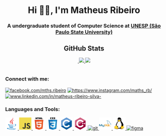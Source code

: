 <!--
**MatheusRibeiroS/MatheusRibeiroS** is a ✨ _special_ ✨ repository because its `README.md` (this file) appears on your GitHub profile.

Here are some ideas to get you started:

- 🔭 I’m currently working on ...
- 🌱 I’m currently learning ...
- 👯 I’m looking to collaborate on ...
- 🤔 I’m looking for help with ...
- 💬 Ask me about ...
- 📫 How to reach me: ...
- 😄 Pronouns: ...
- ⚡ Fun fact: ...
-->
<div>
<h1 align="center"> Hi 👋🏾, I'm Matheus Ribeiro </h1>
<h3 align="center">A undergraduate student of Computer Science at <a href="https://www.international.unesp.br/" target="__blank">UNESP (São Paulo State University)</a>
</h3>
 </div>
 
<h2 align="center"> GitHub Stats </h2>

<div align="center">
  <a href="https://github.com/MatheusRibeiroS"><img href="https://github.com/MatheusRibeiroS">
    <img height="165em"
      src="https://github-readme-stats.vercel.app/api?username=MatheusRibeiroS&show_icons=true&theme=algolia&count_private=true&show_owner=true" />
    <img height="165em"
      src="https://github-readme-stats.vercel.app/api/top-langs/?username=MatheusRibeiroS&layout=compact&theme=algolia" />
  </a>
</div>

<h1 align="center"></h1>


<h3 align="left">Connect with me:</h3>
<p align="left">
  <a href="https://fb.com/mths.ribeiro/" target="blank"><img align="center" src="https://raw.githubusercontent.com/rahuldkjain/github-profile-readme-generator/master/src/images/icons/Social/facebook.svg" alt="facebook.com/mths.ribeiro" height="30" width="40" /></a> <a href="https://instagram.com/maths_rb/" target="blank"><img align="center" src="https://raw.githubusercontent.com/rahuldkjain/github-profile-readme-generator/master/src/images/icons/Social/instagram.svg" alt="https://www.instagram.com/maths_rb/" height="30" width="40" /></a> <a href="https://linkedin.com/in/matheus-ribeiros/" target="blank"><img align="center"
      src="https://raw.githubusercontent.com/rahuldkjain/github-profile-readme-generator/master/src/images/icons/Social/linked-in-alt.svg"
      alt="www.linkedin.com/in/matheus-ribeiro-silva-" height="30" width="40" /></a> 
</p>

<h3 align="left">Languages and Tools:</h3>

<p align="left">
  <a href="https://www.java.com" target="_blank"> <img
      src="https://raw.githubusercontent.com/devicons/devicon/master/icons/java/java-original.svg" alt="java" width="40"
      height="40" /> <img
      src="https://raw.githubusercontent.com/devicons/devicon/master/icons/javascript/javascript-original.svg"
      alt="javascript" width="40" height="40" /> </a> <a href="https://www.w3.org/html/" target="_blank"> <img
      src="https://raw.githubusercontent.com/devicons/devicon/master/icons/html5/html5-original-wordmark.svg"
      alt="html5" width="40" height="40" /> <a href="https://www.w3schools.com/css/" target="_blank"> <img
        src="https://raw.githubusercontent.com/devicons/devicon/master/icons/css3/css3-original-wordmark.svg" alt="css3"
        width="40" height="40" /> <a href="https://www.cprogramming.com/" target="_blank"> <img
          src="https://raw.githubusercontent.com/devicons/devicon/master/icons/c/c-original.svg" alt="c" width="40"
          height="40" /> </a> <a href="https://www.w3schools.com/cpp/" target="_blank"> <img
          src="https://raw.githubusercontent.com/devicons/devicon/master/icons/cplusplus/cplusplus-original.svg"
          alt="cplusplus" width="40" height="40" /> </a> <a
        href="https://developer.mozilla.org/en-US/docs/Web/JavaScript" target="_blank"> </a> <a
        href="https://git-scm.com/" target="_blank"> <img
          src="https://www.vectorlogo.zone/logos/git-scm/git-scm-icon.svg" alt="git" width="40" height="40" /> </a> <a href="https://www.mysql.com/" target="_blank"> <img src="https://raw.githubusercontent.com/devicons/devicon/master/icons/mysql/mysql-original-wordmark.svg" alt="mysql" width="40" height="40"/> </a> <a href="https://www.linux.org/" target="_blank"> <img src="https://raw.githubusercontent.com/devicons/devicon/master/icons/linux/linux-original.svg" alt="linux" width="40" height="40"/> </a> <a href="https://www.figma.com/" target="_blank"> <img src="https://www.vectorlogo.zone/logos/figma/figma-icon.svg" alt="figma" width="40" height="40"/> </a> </a>
  
  </a> </p>
